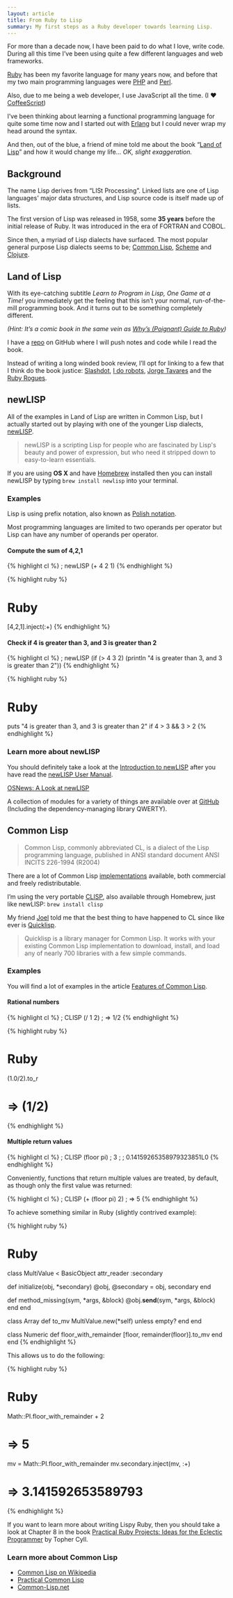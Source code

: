 ```yaml
---
layout: article
title: From Ruby to Lisp
summary: My first steps as a Ruby developer towards learning Lisp.
---
```

For more than a decade now, I have been paid to do what I love, write code.
During all this time I’ve been using quite a few different languages 
and web frameworks.

[Ruby](http://ruby-lang.org/) has been my favorite language for many years now, 
and before that my two main programming languages were [PHP](http://php.net/)
and [Perl](http://perl.org/).

Also, due to me being a web developer, I use JavaScript all the time.
(I ❤ [CoffeeScript](http://coffeescript.org/))

I’ve been thinking about learning a functional programming language for 
quite some time now and I started out with [Erlang](http://www.erlang.org/) 
but I could never wrap my head around the syntax.

And then, out of the blue, a friend of mine told me about the book 
“[Land of Lisp](http://landoflisp.com/)” and how it would change my life…
*OK, slight exaggeration.*

## Background

The name Lisp derives from “LISt Processing”.
Linked lists are one of Lisp languages' major data structures, 
and Lisp source code is itself made up of lists.

The first version of Lisp was released in 1958, some **35 years** before
the initial release of Ruby. It was introduced in the era of FORTRAN
and COBOL.

Since then, a myriad of Lisp dialects have surfaced.
The most popular general purpose Lisp dialects seems to be; 
[Common Lisp](http://common-lisp.net/),
[Scheme](http://schemers.org/) and
[Clojure](http://clojure.org/).

## Land of Lisp

With its eye-catching subtitle *Learn to Program in Lisp, One Game at a Time!*
you immediately get the feeling that this isn’t your normal, run-of-the-mill 
programming book. And it turns out to be something completely different.

*(Hint: It’s a comic book in the same vein as 
[Why’s (Poignant) Guide to Ruby](http://mislav.uniqpath.com/poignant-guide/book/))*

I have a [repo](https://github.com/peterhellberg/land_of_lisp) on GitHub 
where I will push notes and code while I read the book.

Instead of writing a long winded book review, I’ll opt for linking to a 
few that I think do the book justice:
 [Slashdot](http://books.slashdot.org/story/10/11/03/1238213/land-of-lisp),
 [I do robots](http://idorobots.org/2011/09/25/land-of-lisp/),
 [Jorge Tavares](http://jorgetavares.com/2010/12/26/the-lisp-alien-arrived-a-land-of-lisp-reviewopinion/) and 
 the [Ruby Rogues](http://rubyrogues.com/043-rr-book-club-land-of-list-with-conrad-barski/).

## newLISP

All of the examples in Land of Lisp are written in Common Lisp, but 
I actually started out by playing with one of the younger Lisp dialects, 
[newLISP](http://www.newlisp.org/).

> newLISP is a scripting Lisp for people who are fascinated by 
> Lisp's beauty and power of expression, but who need it 
> stripped down to easy-to-learn essentials.

If you are using **OS X** and have [Homebrew](http://mxcl.github.com/homebrew/) 
installed then you can install newLISP by typing `brew install newlisp`
into your terminal.

### Examples

Lisp is using prefix notation, also known as
[Polish notation](http://en.wikipedia.org/wiki/Polish_notation).

Most programming languages are limited to two operands per 
operator but Lisp can have any number of operands per operator.

#### Compute the sum of 4,2,1

{% highlight cl %}
; newLISP
(+ 4 2 1)
{% endhighlight %}

{% highlight ruby %}
# Ruby
[4,2,1].inject(:+)
{% endhighlight %}

#### Check if 4 is greater than 3, and 3 is greater than 2

{% highlight cl %}
; newLISP
(if (> 4 3 2) (println "4 is greater than 3, and 3 is greater than 2"))
{% endhighlight %}

{% highlight ruby %}
# Ruby
puts "4 is greater than 3, and 3 is greater than 2" if 4 > 3 && 3 > 2
{% endhighlight %}

### Learn more about newLISP

You should definitely take a look at the 
[Introduction to newLISP](http://en.wikibooks.org/wiki/Introduction_to_newLISP)
after you have read the 
[newLISP User Manual](http://www.newlisp.org/downloads/newlisp_manual.html).

[OSNews: A Look at newLISP](http://www.osnews.com/story/20728/A_Look_at_newLISP/)

A collection of modules for a variety of things are available over at
[GitHub](https://github.com/LifeZero/artful-newlisp) (Including the
dependency-managing library QWERTY).

## Common Lisp

> Common Lisp, commonly abbreviated CL, is a dialect of the Lisp programming 
> language, published in ANSI standard document ANSI INCITS 226-1994 (R2004)

There are a lot of Common Lisp 
[implementations](http://en.wikipedia.org/wiki/Common_Lisp#List_of_implementations) 
available, both commercial and freely redistributable. 

I’m using the very portable [CLISP](http://www.clisp.org/), also available through Homebrew, 
just like newLISP: `brew install clisp`

My friend [Joel](https://twitter.com/joelbf) told me 
that the best thing to have happened to CL since like 
ever is [Quicklisp](http://www.quicklisp.org/).

> Quicklisp is a library manager for Common Lisp. It works with your existing 
> Common Lisp implementation to download, install, and load any of nearly 
> 700 libraries with a few simple commands.

### Examples

You will find a lot of examples in the article 
[Features of Common Lisp](http://random-state.net/features-of-common-lisp.html).

#### Rational numbers

{% highlight cl %}
; CLISP
(/ 1 2)
; => 1/2
{% endhighlight %}

{% highlight ruby %}
# Ruby
(1.0/2).to_r
# => (1/2)
{% endhighlight %}

#### Multiple return values

{% highlight cl %}
; CLISP
(floor pi)
; 3 ;
; 0.14159265358979323851L0
{% endhighlight %}

Conveniently, functions that return multiple values are treated,
by default, as though only the first value was returned:

{% highlight cl %}
; CLISP
(+ (floor pi) 2)
; => 5
{% endhighlight %}

To achieve something similar in Ruby (slightly contrived example):

{% highlight ruby %}
# Ruby
class MultiValue < BasicObject
  attr_reader :secondary

  def initialize(obj, *secondary)
    @obj, @secondary = obj, secondary
  end

  def method_missing(sym, *args, &block)
    @obj.__send__(sym, *args, &block)
  end
end

class Array
  def to_mv
    MultiValue.new(*self) unless empty?
  end
end

class Numeric
  def floor_with_remainder
    [floor, remainder(floor)].to_mv
  end
end
{% endhighlight %}

This allows us to do the following:

{% highlight ruby %}
# Ruby
Math::PI.floor_with_remainder + 2
# => 5

mv = Math::PI.floor_with_remainder
mv.secondary.inject(mv, :+)
# => 3.141592653589793
{% endhighlight %}

If you want to learn more about writing Lispy Ruby, then 
you should take a look at Chapter 8 in the book 
[Practical Ruby Projects: Ideas for the Eclectic Programmer](http://www.apress.com/9781590599112)
by Topher Cyll.

### Learn more about Common Lisp

 - [Common Lisp on Wikipedia](http://en.wikipedia.org/wiki/Common_Lisp)
 - [Practical Common Lisp](http://www.gigamonkeys.com/book/)
 - [Common-Lisp.net](http://common-lisp.net/)

